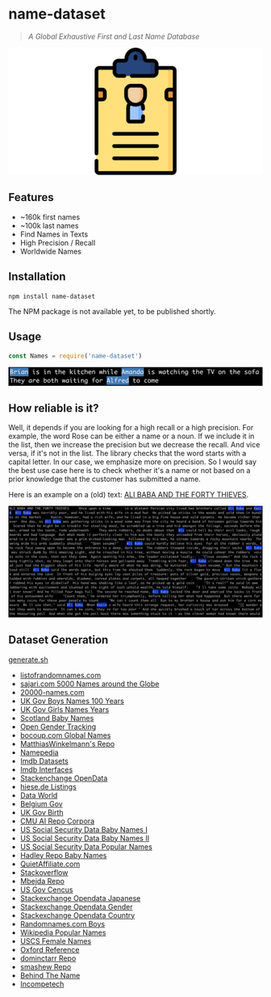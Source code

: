 # name-dataset

> _A Global Exhaustive First and Last Name Database_

<img src='assets/logo.png'/>

## Features

- ~160k first names
- ~100k last names
- Find Names in Texts
- High Precision / Recall
- Worldwide Names

## Installation
```
npm install name-dataset
```

The NPM package is not available yet, to be published shortly.

## Usage

```js
const Names = require('name-dataset')
```

<img src='assets/img_1.png'/>

## How reliable is it?

Well, it depends if you are looking for a high recall or a high precision. For example, the word Rose can be either a name or a noun. If we include it in the list, then we increase the precision but we decrease the recall. And vice versa, if it's not in the list. The library checks that the word starts with a capital letter. In our case, we emphasize more on precision. So I would say the best use case here is to check whether it's a name or not based on a prior knowledge that the customer has submitted a name.

Here is an example on a (old) text: [ALI BABA AND THE FORTY THIEVES](http://textfiles.com/stories/ab40thv.txt).

<img src='assets/img_2.png'/>

## Dataset Generation

[generate.sh](name-dataset/blob/master/generation/generate.sh)

- [listofrandomnames.com](http://listofrandomnames.com/index.cfm?generated)
- [sajari.com 5000 Names around the Globe](https://www.sajari.com/public-data)
- [20000-names.com](http://www.20000-names.com)
- [UK Gov Boys Names 100 Years](https://catalogue.data.gov.bc.ca/dataset/most-popular-boys-names-for-the-past-100-years)
- [UK Gov Girls Names Years](https://catalogue.data.gov.bc.ca/dataset/most-popular-girl-names-for-the-past-100-years)
- [Scotland Baby Names](https://www.nrscotland.gov.uk/statistics-and-data/statistics/statistics-by-theme/vital-events/names/babies-first-names/full-lists-of-babies-first-names-2010-to-2014)
- [Open Gender Tracking](https://github.com/OpenGenderTracking/globalnamedata/tree/master/assets)
- [bocoup.com Global Names](https://bocoup.com/blog/global-name-data)
- [MatthiasWinkelmann's Repo](https://github.com/MatthiasWinkelmann/firstname-database)
- [Namepedia](http://www.namepedia.org/en/firstname/Nabil)
- [Imdb Datasets](https://datasets.imdbws.com)
- [Imdb Interfaces](https://www.imdb.com/interfaces)
- [Stackenchange OpenData](https://opendata.stackexchange.com/questions/46/multinational-list-of-popular-first-names-and-surnames)
- [hiese.de Listings](ftp://ftp.heise.de/pub/ct/listings/0717-182.zip)
- [Data World](https://data.world/howarder/gender-by-name)
- [Belgium Gov](https://statbel.fgov.be/en/open-data/first-names-total-population-municipality)
- [UK Gov Birth](https://www.ons.gov.uk/peoplepopulationandcommunity/birthsdeathsandmarriages/livebirths/bulletins/babynamesenglandandwales/previousReleases)
- [CMU AI Repo Corpora](http://www.cs.cmu.edu/afs/cs/project/ai-repository/ai/areas/nlp/corpora/names)
- [US Social Security Data Baby Names I](https://www.ssa.gov/oact/babynames/limits.html)
- [US Social Security Data Baby Names II](https://www.ssa.gov/OACT/babynames/)
- [US Social Security Data Popular Names](https://www.ssa.gov/cgi-bin/popularnames.cgi)
- [Hadley Repo Baby Names](https://github.com/hadley/data-baby-names/blob/master/baby-names.csv)
- [QuietAffiliate.com](http://www.quietaffiliate.com/free-first-name-and-last-name-databases-csv-and-sql)
- [Stackoverflow](https://stackoverflow.com/questions/1452003/plain-computer-parseable-lists-of-common-first-names)
- [Mbejda Repo](http://mbejda.github.io)
- [US Gov Cencus](https://www2.census.gov/topics/genealogy/1990surnames/dist.all.last)
- [Stackexchange Opendata Japanese](https://opendata.stackexchange.com/questions/1108/database-of-names-of-japanese-and-non-japanese-people)
- [Stackexchange Opendata Gender](https://opendata.stackexchange.com/questions/12234/name-and-gender-dataset)
- [Stackexchange Opendata Country](https://opendata.stackexchange.com/questions/7071/people-names-by-country)
- [Randomnames.com Boys](http://www.randomnames.com/all-boys-names.asp)
- [Wikipedia Popular Names](https://en.wikipedia.org/wiki/List_of_most_popular_given_names#cite_note-ahram2004-2)
- [USCS Female Names](http://www.avss.ucsb.edu/NameFema.HTM)
- [Oxford Reference](http://www.oxfordreference.com/view/10.1093/acref/9780198610601.001.0001/acref-9780198610601?btog=chap&hide=true&page=248&pageSize=10&skipEditions=true&sort=titlesort&source=%2F10.1093%2Facref%2F9780198610601.001.0001%2Facref-9780198610601)
- [dominctarr Repo](https://github.com/dominictarr/random-name/blob/master/first-names.txt)
- [smashew Repo](https://github.com/smashew/NameDatabases/tree/master/NamesDatabases/first%20names)
- [Behind The Name](https://www.behindthename.com/names)
- [Incompetech](https://incompetech.com/named/multi.pl)

